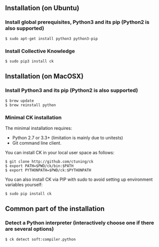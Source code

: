 ## Installation (on Ubuntu)

### Install global prerequisites, Python3 and its pip (Python2 is also supported)

```
$ sudo apt-get install python3 python3-pip
```

### Install Collective Knowledge

```
$ sudo pip3 install ck
```


## Installation (on MacOSX)

### Install Python3 and its pip (Python2 is also supported)

```
$ brew update
$ brew reinstall python
```

### Minimal CK installation

The minimal installation requires:

* Python 2.7 or 3.3+ (limitation is mainly due to unitests)
* Git command line client.

You can install CK in your local user space as follows:

```
$ git clone http://github.com/ctuning/ck
$ export PATH=$PWD/ck/bin:$PATH
$ export PYTHONPATH=$PWD/ck:$PYTHONPATH
```

You can also install CK via PIP with sudo to avoid setting up environment variables yourself:

```
$ sudo pip install ck
```

## Common part of the installation

### Detect a Python interpreter (interactively choose one if there are several options)
```
$ ck detect soft:compiler.python
```
